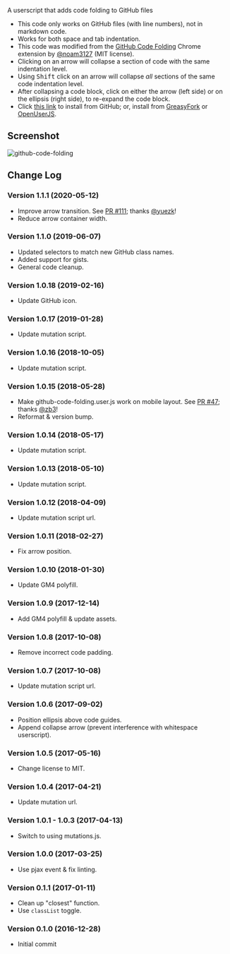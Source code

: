 A userscript that adds code folding to GitHub files

* This code only works on GitHub files (with line numbers), not in markdown code.
* Works for both space and tab indentation.
* This code was modified from the [GitHub Code Folding](https://github.com/noam3127/github-code-folding) Chrome extension by [@noam3127](https://github.com/noam3127) (MIT license).
* Clicking on an arrow will collapse a section of code with the same indentation level.
* Using <kbd>Shift</kbd> click on an arrow will collapse *all* sections of the same code indentation level.
* After collapsing a code block, click on either the arrow (left side) or on the ellipsis (right side), to re-expand the code block.
* Click [this link](https://raw.githubusercontent.com/Mottie/GitHub-userscripts/master/github-code-folding.user.js) to install from GitHub; or, install from [GreasyFork](https://greasyfork.org/en/scripts/26109-github-code-folding) or [OpenUserJS](https://openuserjs.org/scripts/Mottie/GitHub_Code_Folding).

## Screenshot

![github-code-folding](https://raw.githubusercontent.com/Mottie/GitHub-userscripts/master/images/github-code-folding.gif)

## Change Log

### Version 1.1.1 (2020-05-12)

* Improve arrow transition. See [PR #111](https://github.com/Mottie/GitHub-userscripts/pull/111); thanks [@yuezk](https://github.com/yuezk)!
* Reduce arrow container width.

### Version 1.1.0 (2019-06-07)

* Updated selectors to match new GitHub class names.
* Added support for gists.
* General code cleanup.

### Version 1.0.18 (2019-02-16)

* Update GitHub icon.

### Version 1.0.17 (2019-01-28)

* Update mutation script.

### Version 1.0.16 (2018-10-05)

* Update mutation script.

### Version 1.0.15 (2018-05-28)

* Make github-code-folding.user.js work on mobile layout. See [PR #47](https://github.com/Mottie/GitHub-userscripts/pull/47); thanks [@zb3](https://github.com/zb3)!
* Reformat & version bump.

### Version 1.0.14 (2018-05-17)

* Update mutation script.

### Version 1.0.13 (2018-05-10)

* Update mutation script.

### Version 1.0.12 (2018-04-09)

* Update mutation script url.

### Version 1.0.11 (2018-02-27)

* Fix arrow position.

### Version 1.0.10 (2018-01-30)

* Update GM4 polyfill.

### Version 1.0.9 (2017-12-14)

* Add GM4 polyfill & update assets.

### Version 1.0.8 (2017-10-08)

* Remove incorrect code padding.

### Version 1.0.7 (2017-10-08)

* Update mutation script url.

### Version 1.0.6 (2017-09-02)

* Position ellipsis above code guides.
* Append collapse arrow (prevent interference with whitespace userscript).

### Version 1.0.5 (2017-05-16)

* Change license to MIT.

### Version 1.0.4 (2017-04-21)

* Update mutation url.

### Version 1.0.1 - 1.0.3 (2017-04-13)

* Switch to using mutations.js.

### Version 1.0.0 (2017-03-25)

* Use pjax event & fix linting.

### Version 0.1.1 (2017-01-11)

* Clean up "closest" function.
* Use `classList` toggle.

### Version 0.1.0 (2016-12-28)

* Initial commit
